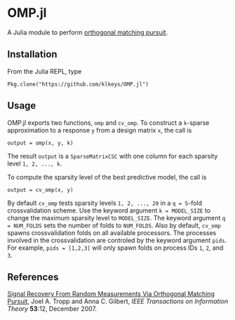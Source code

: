 # OMP.jl
A Julia module to perform [orthogonal matching pursuit](https://en.wikipedia.org/wiki/Matching_pursuit).

## Installation

From the Julia REPL, type

    Pkg.clone("https://github.com/klkeys/OMP.jl")

## Usage

OMP.jl exports two functions, `omp` and `cv_omp`.
To construct a `k`-sparse approximation to a response `y` from a design matrix `x`, the call is

    output = omp(x, y, k)

The result `output` is a `SparseMatrixCSC` with one column for each sparsity level `1, 2, ..., k`.

To compute the sparsity level of the best predictive model, the call is

    output = cv_omp(x, y)

By default `cv_omp` tests sparsity levels `1, 2, ..., 20` in a `q = 5`-fold crossvalidation scheme.
Use the keyword argument `k = MODEL_SIZE` to change the maximum sparsity level to `MODEL_SIZE`. 
The keyword argument `q = NUM_FOLDS` sets the number of folds to `NUM_FOLDS`.
Also by default, `cv_omp` spawns crossvalidation folds on all available processors.
The processes involved in the crossvalidation are controled by the keyword argument `pids`.
For example, `pids = [1,2,3]` will only spawn folds on process IDs `1`, `2`, and `3`.

## References

[Signal Recovery From Random Measurements Via Orthogonal Matching Pursuit](http://users.cms.caltech.edu/~jtropp/papers/TG07-Signal-Recovery.pdf), Joel A. Tropp and Anna C. Gilbert, _IEEE Transactions on Information Theory_ **53**:12, December 2007.
